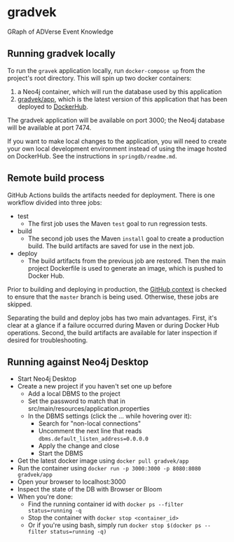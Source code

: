 # gradvek
GRaph of ADVerse Event Knowledge

## Running gradvek locally

To run the `gravek` application locally, run `docker-compose up` from the project's root directory. This will spin up two docker containers:

1. a Neo4j container, which will run the database used by this application
2. [gradvek/app](https://hub.docker.com/r/gradvek/app), which is the latest version of this application that has been deployed to [DockerHub](https://hub.docker.com/r/gradvek/app).

The gradvek application will be available on port 3000; the Neo4j database will be available at port 7474.

If you want to make local changes to the application, you will need to create your own local development environment instead of using the image hosted on DockerHub. See  the instructions in `springdb/readme.md`.

## Remote build process

GitHub Actions builds the artifacts needed for deployment.
There is one workflow divided into three jobs:
* test
  * The first job uses the Maven `test` goal to run regression tests.
* build
  * The second job uses the Maven `install` goal to create a production build.  The build artifacts are saved for use in the next job.
* deploy
  * The build artifacts from the previous job are restored.  Then the main project Dockerfile is used to generate an image, which is pushed to Docker Hub.

Prior to building and deploying in production, the [GitHub context](https://docs.github.com/en/actions/learn-github-actions/contexts#github-context) is checked to ensure that the `master` branch is being used.
Otherwise, these jobs are skipped.

Separating the build and deploy jobs has two main advantages.
First, it's clear at a glance if a failure occurred during Maven or during Docker Hub operations.
Second, the build artifacts are available for later inspection if desired for troubleshooting.

## Running against Neo4j Desktop

* Start Neo4j Desktop
* Create a new project if you haven't set one up before
  * Add a local DBMS to the project
  * Set the password to match that in src/main/resources/application.properties
  * In the DBMS settings (click the ... while hovering over it):
    * Search for "non-local connections"
    * Uncomment the next line that reads `dbms.default_listen_address=0.0.0.0`
    * Apply the change and close
    * Start the DBMS
* Get the latest docker image using `docker pull gradvek/app`
* Run the container using `docker run -p 3000:3000 -p 8080:8080 gradvek/app`
* Open your browser to localhost:3000
* Inspect the state of the DB with Browser or Bloom
* When you're done:
  * Find the running container id with `docker ps --filter status=running -q`
  * Stop the container with `docker stop <container_id>`
  * Or if you're using bash, simply run `docker stop $(docker ps --filter status=running -q)`
